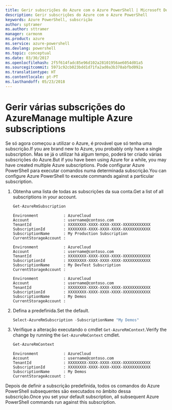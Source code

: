 ```yaml
---
title: Gerir subscrições do Azure com o Azure PowerShell | Microsoft Docs
description: Gerir subscrições do Azure com o Azure PowerShell
keywords: Azure PowerShell, subscrição
author: sptramer
ms.author: sttramer
manager: carmonm
ms.product: azure
ms.service: azure-powershell
ms.devlang: powershell
ms.topic: conceptual
ms.date: 03/30/2017
ms.openlocfilehash: 2f5f614fadc85e96d102a28101956ae6054d01a5
ms.sourcegitcommit: 5971c92cb023bdd1d71fa2ad0a3b378abfbd092a
ms.translationtype: HT
ms.contentlocale: pt-PT
ms.lasthandoff: 05/23/2018
---
```

# <a name="manage-multiple-azure-subscriptions"></a><span data-ttu-id="3c043-104">Gerir várias subscrições do Azure</span><span class="sxs-lookup"><span data-stu-id="3c043-104">Manage multiple Azure subscriptions</span></span>

<span data-ttu-id="3c043-105">Se só agora começou a utilizar o Azure, é provável que só tenha uma subscrição.</span><span class="sxs-lookup"><span data-stu-id="3c043-105">If you are brand new to Azure, you probably only have a single subscription.</span></span> <span data-ttu-id="3c043-106">Mas se já o utilizar há algum tempo, poderá ter criado várias subscrições do Azure.</span><span class="sxs-lookup"><span data-stu-id="3c043-106">But if you have been using Azure for a while, you may have created multiple Azure subscriptions.</span></span> <span data-ttu-id="3c043-107">Pode configurar Azure PowerShell para executar comandos numa determinada subscrição.</span><span class="sxs-lookup"><span data-stu-id="3c043-107">You can configure Azure PowerShell to execute commands against a particular subscription.</span></span>

1. <span data-ttu-id="3c043-108">Obtenha uma lista de todas as subscrições da sua conta.</span><span class="sxs-lookup"><span data-stu-id="3c043-108">Get a list of all subscriptions in your account.</span></span>

    ```powershell
    Get-AzureRmSubscription
    ```

    ```
    Environment           : AzureCloud
    Account               : username@contoso.com
    TenantId              : XXXXXXXX-XXXX-XXXX-XXXX-XXXXXXXXXXXX
    SubscriptionId        : XXXXXXXX-XXXX-XXXX-XXXX-XXXXXXXXXXXX
    SubscriptionName      : My Production Subscription
    CurrentStorageAccount :

    Environment           : AzureCloud
    Account               : username@contoso.com
    TenantId              : XXXXXXXX-XXXX-XXXX-XXXX-XXXXXXXXXXXX
    SubscriptionId        : XXXXXXXX-XXXX-XXXX-XXXX-XXXXXXXXXXXX
    SubscriptionName      : My DevTest Subscription
    CurrentStorageAccount :

    Environment           : AzureCloud
    Account               : username@contoso.com
    TenantId              : XXXXXXXX-XXXX-XXXX-XXXX-XXXXXXXXXXXX
    SubscriptionId        : XXXXXXXX-XXXX-XXXX-XXXX-XXXXXXXXXXXX
    SubscriptionName      : My Demos
    CurrentStorageAccount :
    ```

2. <span data-ttu-id="3c043-109">Defina a predefinida.</span><span class="sxs-lookup"><span data-stu-id="3c043-109">Set the default.</span></span>

    ```powershell
    Select-AzureRmSubscription -SubscriptionName "My Demos"
    ```

3. <span data-ttu-id="3c043-110">Verifique a alteração executando o cmdlet `Get-AzureRmContext`.</span><span class="sxs-lookup"><span data-stu-id="3c043-110">Verify the change by running the `Get-AzureRmContext` cmdlet.</span></span>

    ```powershell
    Get-AzureRmContext
    ```

    ```
    Environment           : AzureCloud
    Account               : username@contoso.com
    TenantId              : XXXXXXXX-XXXX-XXXX-XXXX-XXXXXXXXXXXX
    SubscriptionId        : XXXXXXXX-XXXX-XXXX-XXXX-XXXXXXXXXXXX
    SubscriptionName      : My Demos
    CurrentStorageAccount :
    ```

<span data-ttu-id="3c043-111">Depois de definir a subscrição predefinida, todos os comandos do Azure PowerShell subsequentes são executados no âmbito dessa subscrição.</span><span class="sxs-lookup"><span data-stu-id="3c043-111">Once you set your default subscription, all subsequent Azure PowerShell commands run against this subscription.</span></span>
